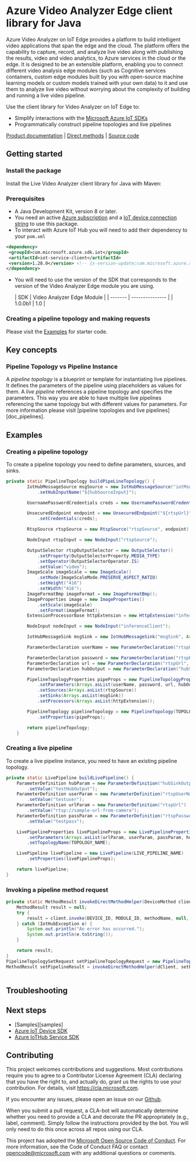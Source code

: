 # Azure Video Analyzer Edge client library for Java

Azure Video Analyzer on IoT Edge provides a platform to build intelligent video applications that span the edge and the cloud. The platform offers the capability to capture, record, and analyze live video along with publishing the results, video and video analytics, to Azure services in the cloud or the edge. It is designed to be an extensible platform, enabling you to connect different video analysis edge modules (such as Cognitive services containers, custom edge modules built by you with open-source machine learning models or custom models trained with your own data) to it and use them to analyze live video without worrying about the complexity of building and running a live video pipeline.

Use the client library for Video Analyzer on IoT Edge to:

- Simplify interactions with the [Microsoft Azure IoT SDKs](https://github.com/azure/azure-iot-sdks)
- Programmatically construct pipeline topologies and live pipelines

[Product documentation][doc_product] | [Direct methods][doc_direct_methods] | [Source code][source]

## Getting started

### Install the package

Install the Live Video Analyzer client library for Java with Maven:

### Prerequisites

- A Java Development Kit, version 8 or later.
- You need an active [Azure subscription][azure_sub] and a [IoT device connection string][iot_device_connection_string] to use this package.
- To interact with Azure IoT Hub you will need to add their dependency to your `pom.xml`

 ```xml
<dependency>
  <groupId>com.microsoft.azure.sdk.iot</groupId>
  <artifactId>iot-service-client</artifactId>
  <version>1.28.0</version> <!-- {x-version-update;com.microsoft.azure.sdk.iot:iot-service-client;external_dependency} -->
</dependency>
```

- You will need to use the version of the SDK that corresponds to the version of the Video Analyzer Edge module you are using.

  | SDK     | Video Analyzer Edge Module |
      | ------- | --------------- |
  | 1.0.0b1 | 1.0             |

### Creating a pipeline topology and making requests

Please visit the [Examples](#examples) for starter code.

## Key concepts

### Pipeline Topology vs Pipeline Instance

A _pipeline topology_ is a blueprint or template for instantiating live pipelines. It defines the parameters of the pipeline using placeholders as values for them. A _live pipeline_ references a pipeline topology and specifies the parameters. This way you are able to have multiple live pipelines referencing the same topology but with different values for parameters. For more information please visit [pipeline topologies and live pipelines][doc_pipelines].

## Examples

### Creating a pipeline topology

To create a pipeline topology you need to define parameters, sources, and sinks.

```java
private static PipelineTopology buildPipeLineTopology() {
        IotHubMessageSource msgSource = new IotHubMessageSource("iotMsgSource")
            .setHubInputName("${hubSourceInput}");

        UsernamePasswordCredentials creds = new UsernamePasswordCredentials("${rtspUsername}", "${rtspPassword}");

        UnsecuredEndpoint endpoint = new UnsecuredEndpoint("${rtspUrl}")
            .setCredentials(creds);

        RtspSource rtspSource = new RtspSource("rtspSource", endpoint);

        NodeInput rtspInput = new NodeInput("rtspSource");

        OutputSelector rtspOutputSelector = new OutputSelector()
            .setProperty(OutputSelectorProperty.MEDIA_TYPE)
            .setOperator(OutputSelectorOperator.IS)
            .setValue("video");
        ImageScale imageScale = new ImageScale()
            .setMode(ImageScaleMode.PRESERVE_ASPECT_RATIO)
            .setHeight("416")
            .setWidth("416");
        ImageFormatBmp imageFormat = new ImageFormatBmp();
        ImageProperties image = new ImageProperties()
            .setScale(imageScale)
            .setFormat(imageFormat);
        ExtensionProcessorBase httpExtension = new HttpExtension("inferenceClient", Arrays.asList(rtspInput), endpoint, image);

        NodeInput nodeInput = new NodeInput("inferenceClient");

        IotHubMessageSink msgSink = new IotHubMessageSink("msgSink", Arrays.asList(nodeInput),"${hubSinkOutputName}");

        ParameterDeclaration userName = new ParameterDeclaration("rtspUserName", ParameterType.STRING);

        ParameterDeclaration password = new ParameterDeclaration("rtspPassword", ParameterType.SECRET_STRING);
        ParameterDeclaration url = new ParameterDeclaration("rtspUrl", ParameterType.STRING);
        ParameterDeclaration hubOutput = new ParameterDeclaration("hubSinkOutputName", ParameterType.STRING);

        PipelineTopologyProperties pipeProps = new PipelineTopologyProperties()
            .setParameters(Arrays.asList(userName, password, url, hubOutput))
            .setSources(Arrays.asList(rtspSource))
            .setSinks(Arrays.asList(msgSink))
            .setProcessors(Arrays.asList(httpExtension));

        PipelineTopology pipelineTopology = new PipelineTopology(TOPOLOGY_NAME)
            .setProperties(pipeProps);

        return pipelineTopology;
    }
```

### Creating a live pipeline

To create a live pipeline instance, you need to have an existing pipeline topology.

```java
private static LivePipeline buildLivePipeline() {
    ParameterDefinition hubParam = new ParameterDefinition("hubSinkOutputName")
        .setValue("testHubOutput");
    ParameterDefinition userParam = new ParameterDefinition("rtspUserName")
        .setValue("testuser");
    ParameterDefinition urlParam = new ParameterDefinition("rtspUrl")
        .setValue("rtsp://sample-url-from-camera");
    ParameterDefinition passParam = new ParameterDefinition("rtspPassword")
        .setValue("testpass");

    LivePipelineProperties livePipelineProps = new LivePipelineProperties()
        .setParameters(Arrays.asList(urlParam, userParam, passParam, hubParam))
        .setTopologyName(TOPOLOGY_NAME);

    LivePipeline livePipeline = new LivePipeline(LIVE_PIPELINE_NAME)
        .setProperties(livePipelineProps);

    return livePipeline;
}

```

### Invoking a pipeline method request

```java
private static MethodResult invokeDirectMethodHelper(DeviceMethod client, String methodName, String payload) throws IOException, IotHubException {
    MethodResult result = null;
    try {
        result = client.invoke(DEVICE_ID, MODULE_ID, methodName, null, null, payload);
    } catch (IotHubException e) {
        System.out.println("An error has occurred.");
        System.out.println(e.toString());
    }

    return result;
}
PipelineTopologySetRequest setPipelineTopologyRequest = new PipelineTopologySetRequest(pipelineTopology);
MethodResult setPipelineResult = invokeDirectMethodHelper(dClient, setPipelineTopologyRequest.getMethodName(), setPipelineTopologyRequest.getPayloadAsJson());
        
```

## Troubleshooting

## Next steps

- [Samples][samples]
- [Azure IoT Device SDK][iot-device-sdk]
- [Azure IoTHub Service SDK][iot-hub-sdk]

## Contributing

This project welcomes contributions and suggestions. Most contributions require
you to agree to a Contributor License Agreement (CLA) declaring that you have
the right to, and actually do, grant us the rights to use your contribution.
For details, visit https://cla.microsoft.com.

If you encounter any issues, please open an issue on our [Github][github-page-issues].

When you submit a pull request, a CLA-bot will automatically determine whether
you need to provide a CLA and decorate the PR appropriately (e.g., label,
comment). Simply follow the instructions provided by the bot. You will only
need to do this once across all repos using our CLA.

This project has adopted the
[Microsoft Open Source Code of Conduct][code_of_conduct]. For more information,
see the Code of Conduct FAQ or contact opencode@microsoft.com with any
additional questions or comments.

<!-- LINKS -->

[azure_cli]: https://docs.microsoft.com/cli/azure
[azure_sub]: https://azure.microsoft.com/free/
[cla]: https://cla.microsoft.com
[code_of_conduct]: https://opensource.microsoft.com/codeofconduct/
[coc_faq]: https://opensource.microsoft.com/codeofconduct/faq/
[coc_contact]: mailto:opencode@microsoft.com

[package]: TODO://link-to-published-package

[source]: TODO://link-to-published-source

[doc_direct_methods]: TODO://link
[doc_product]: TODO://link
[doc_pipeline]: TODO://link
[iot_device_connection_string]: TODO://link

[iot-device-sdk]: https://search.maven.org/search?q=a:iot-service-client
[iot-hub-sdk]: https://github.com/Azure/azure-iot-sdk-java
[github-page-issues]: https://github.com/Azure/azure-sdk-for-python/issues
